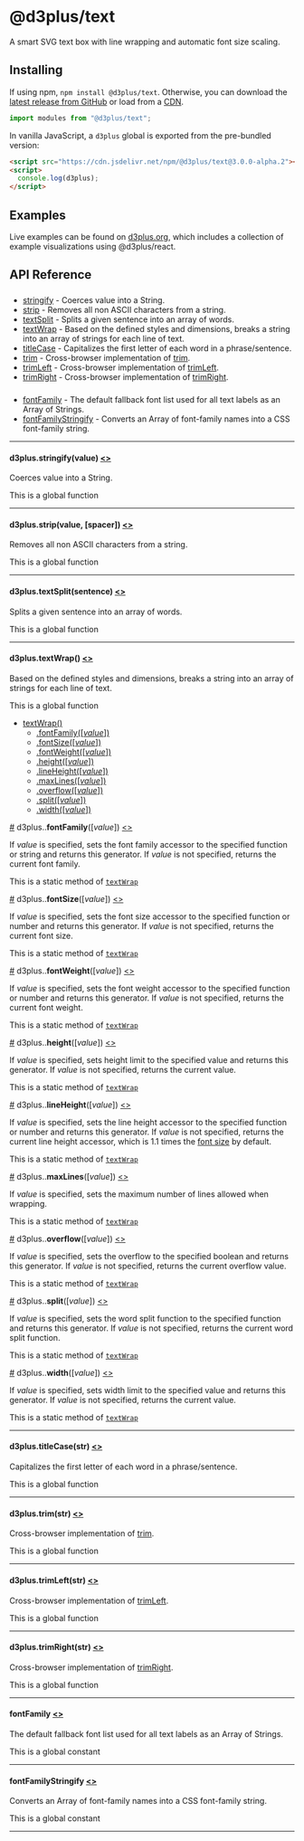 # @d3plus/text
  
A smart SVG text box with line wrapping and automatic font size scaling.

## Installing

If using npm, `npm install @d3plus/text`. Otherwise, you can download the [latest release from GitHub](https://github.com/d3plus/d3plus/releases/latest) or load from a [CDN](https://cdn.jsdelivr.net/npm/@d3plus/text).

```js
import modules from "@d3plus/text";
```

In vanilla JavaScript, a `d3plus` global is exported from the pre-bundled version:

```html
<script src="https://cdn.jsdelivr.net/npm/@d3plus/text@3.0.0-alpha.2"></script>
<script>
  console.log(d3plus);
</script>
```

## Examples

Live examples can be found on [d3plus.org](https://d3plus.org/), which includes a collection of example visualizations using @d3plus/react.

## API Reference

##### 
* [stringify](#stringify) - Coerces value into a String.
* [strip](#strip) - Removes all non ASCII characters from a string.
* [textSplit](#textSplit) - Splits a given sentence into an array of words.
* [textWrap](#textWrap) - Based on the defined styles and dimensions, breaks a string into an array of strings for each line of text.
* [titleCase](#titleCase) - Capitalizes the first letter of each word in a phrase/sentence.
* [trim](#trim) - Cross-browser implementation of [trim](https://developer.mozilla.org/en-US/docs/Web/JavaScript/Reference/Global_Objects/String/Trim).
* [trimLeft](#trimLeft) - Cross-browser implementation of [trimLeft](https://developer.mozilla.org/en-US/docs/Web/JavaScript/Reference/Global_Objects/String/TrimLeft).
* [trimRight](#trimRight) - Cross-browser implementation of [trimRight](https://developer.mozilla.org/en-US/docs/Web/JavaScript/Reference/Global_Objects/String/TrimRight).

##### 
* [fontFamily](#fontFamily) - The default fallback font list used for all text labels as an Array of Strings.
* [fontFamilyStringify](#fontFamilyStringify) - Converts an Array of font-family names into a CSS font-family string.

---

<a name="stringify"></a>
#### d3plus.**stringify**(value) [<>](https://github.com/d3plus/d3plus/blob/main/packages/text/src/stringify.js#L1)

Coerces value into a String.


This is a global function

---

<a name="strip"></a>
#### d3plus.**strip**(value, [spacer]) [<>](https://github.com/d3plus/d3plus/blob/main/packages/text/src/strip.js#L18)

Removes all non ASCII characters from a string.


This is a global function

---

<a name="textSplit"></a>
#### d3plus.**textSplit**(sentence) [<>](https://github.com/d3plus/d3plus/blob/main/packages/text/src/textSplit.js#L51)

Splits a given sentence into an array of words.


This is a global function

---

<a name="textWrap"></a>
#### d3plus.**textWrap**() [<>](https://github.com/d3plus/d3plus/blob/main/packages/text/src/textWrap.js#L7)

Based on the defined styles and dimensions, breaks a string into an array of strings for each line of text.


This is a global function


* [textWrap()](#textWrap)
    * [.fontFamily([*value*])](#textWrap.fontFamily)
    * [.fontSize([*value*])](#textWrap.fontSize)
    * [.fontWeight([*value*])](#textWrap.fontWeight)
    * [.height([*value*])](#textWrap.height)
    * [.lineHeight([*value*])](#textWrap.lineHeight)
    * [.maxLines([*value*])](#textWrap.maxLines)
    * [.overflow([*value*])](#textWrap.overflow)
    * [.split([*value*])](#textWrap.split)
    * [.width([*value*])](#textWrap.width)


<a name="textWrap.fontFamily" href="#textWrap.fontFamily">#</a> d3plus..**fontFamily**([*value*]) [<>](https://github.com/d3plus/d3plus/blob/main/packages/text/src/textWrap.js#L90)

If *value* is specified, sets the font family accessor to the specified function or string and returns this generator. If *value* is not specified, returns the current font family.


This is a static method of [<code>textWrap</code>](#textWrap)


<a name="textWrap.fontSize" href="#textWrap.fontSize">#</a> d3plus..**fontSize**([*value*]) [<>](https://github.com/d3plus/d3plus/blob/main/packages/text/src/textWrap.js#L99)

If *value* is specified, sets the font size accessor to the specified function or number and returns this generator. If *value* is not specified, returns the current font size.


This is a static method of [<code>textWrap</code>](#textWrap)


<a name="textWrap.fontWeight" href="#textWrap.fontWeight">#</a> d3plus..**fontWeight**([*value*]) [<>](https://github.com/d3plus/d3plus/blob/main/packages/text/src/textWrap.js#L108)

If *value* is specified, sets the font weight accessor to the specified function or number and returns this generator. If *value* is not specified, returns the current font weight.


This is a static method of [<code>textWrap</code>](#textWrap)


<a name="textWrap.height" href="#textWrap.height">#</a> d3plus..**height**([*value*]) [<>](https://github.com/d3plus/d3plus/blob/main/packages/text/src/textWrap.js#L117)

If *value* is specified, sets height limit to the specified value and returns this generator. If *value* is not specified, returns the current value.


This is a static method of [<code>textWrap</code>](#textWrap)


<a name="textWrap.lineHeight" href="#textWrap.lineHeight">#</a> d3plus..**lineHeight**([*value*]) [<>](https://github.com/d3plus/d3plus/blob/main/packages/text/src/textWrap.js#L126)

If *value* is specified, sets the line height accessor to the specified function or number and returns this generator. If *value* is not specified, returns the current line height accessor, which is 1.1 times the [font size](#textWrap.fontSize) by default.


This is a static method of [<code>textWrap</code>](#textWrap)


<a name="textWrap.maxLines" href="#textWrap.maxLines">#</a> d3plus..**maxLines**([*value*]) [<>](https://github.com/d3plus/d3plus/blob/main/packages/text/src/textWrap.js#L135)

If *value* is specified, sets the maximum number of lines allowed when wrapping.


This is a static method of [<code>textWrap</code>](#textWrap)


<a name="textWrap.overflow" href="#textWrap.overflow">#</a> d3plus..**overflow**([*value*]) [<>](https://github.com/d3plus/d3plus/blob/main/packages/text/src/textWrap.js#L144)

If *value* is specified, sets the overflow to the specified boolean and returns this generator. If *value* is not specified, returns the current overflow value.


This is a static method of [<code>textWrap</code>](#textWrap)


<a name="textWrap.split" href="#textWrap.split">#</a> d3plus..**split**([*value*]) [<>](https://github.com/d3plus/d3plus/blob/main/packages/text/src/textWrap.js#L153)

If *value* is specified, sets the word split function to the specified function and returns this generator. If *value* is not specified, returns the current word split function.


This is a static method of [<code>textWrap</code>](#textWrap)


<a name="textWrap.width" href="#textWrap.width">#</a> d3plus..**width**([*value*]) [<>](https://github.com/d3plus/d3plus/blob/main/packages/text/src/textWrap.js#L162)

If *value* is specified, sets width limit to the specified value and returns this generator. If *value* is not specified, returns the current value.


This is a static method of [<code>textWrap</code>](#textWrap)

---

<a name="titleCase"></a>
#### d3plus.**titleCase**(str) [<>](https://github.com/d3plus/d3plus/blob/main/packages/text/src/titleCase.js#L6)

Capitalizes the first letter of each word in a phrase/sentence.


This is a global function

---

<a name="trim"></a>
#### d3plus.**trim**(str) [<>](https://github.com/d3plus/d3plus/blob/main/packages/text/src/trim.js#L1)

Cross-browser implementation of [trim](https://developer.mozilla.org/en-US/docs/Web/JavaScript/Reference/Global_Objects/String/Trim).


This is a global function

---

<a name="trimLeft"></a>
#### d3plus.**trimLeft**(str) [<>](https://github.com/d3plus/d3plus/blob/main/packages/text/src/trim.js#L10)

Cross-browser implementation of [trimLeft](https://developer.mozilla.org/en-US/docs/Web/JavaScript/Reference/Global_Objects/String/TrimLeft).


This is a global function

---

<a name="trimRight"></a>
#### d3plus.**trimRight**(str) [<>](https://github.com/d3plus/d3plus/blob/main/packages/text/src/trim.js#L19)

Cross-browser implementation of [trimRight](https://developer.mozilla.org/en-US/docs/Web/JavaScript/Reference/Global_Objects/String/TrimRight).


This is a global function

---

<a name="fontFamily"></a>
#### **fontFamily** [<>](https://github.com/d3plus/d3plus/blob/main/packages/text/src/fontFamily.js#L1)

The default fallback font list used for all text labels as an Array of Strings.


This is a global constant

---

<a name="fontFamilyStringify"></a>
#### **fontFamilyStringify** [<>](https://github.com/d3plus/d3plus/blob/main/packages/text/src/fontFamily.js#L8)

Converts an Array of font-family names into a CSS font-family string.


This is a global constant

---

